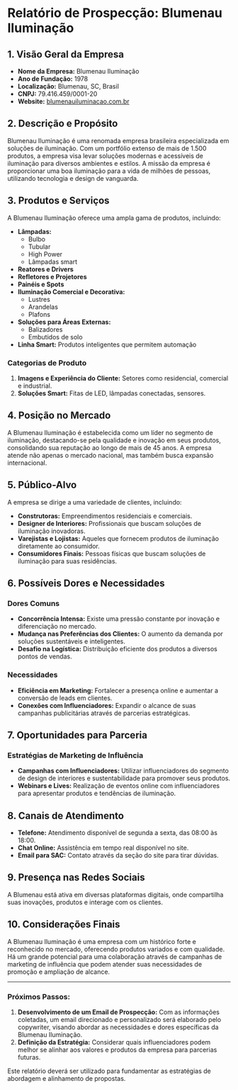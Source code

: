 # Relatório de Prospecção: Blumenau Iluminação

## 1. Visão Geral da Empresa
- **Nome da Empresa:** Blumenau Iluminação
- **Ano de Fundação:** 1978
- **Localização:** Blumenau, SC, Brasil
- **CNPJ:** 79.416.459/0001-20
- **Website:** [blumenauiluminacao.com.br](https://blumenauiluminacao.com.br)

## 2. Descrição e Propósito
Blumenau Iluminação é uma renomada empresa brasileira especializada em soluções de iluminação. Com um portfólio extenso de mais de 1.500 produtos, a empresa visa levar soluções modernas e acessíveis de iluminação para diversos ambientes e estilos. A missão da empresa é proporcionar uma boa iluminação para a vida de milhões de pessoas, utilizando tecnologia e design de vanguarda.

## 3. Produtos e Serviços
A Blumenau Iluminação oferece uma ampla gama de produtos, incluindo:
- **Lâmpadas:** 
  - Bulbo
  - Tubular
  - High Power
  - Lâmpadas smart
- **Reatores e Drivers**
- **Refletores e Projetores**
- **Painéis e Spots**
- **Iluminação Comercial e Decorativa:**
  - Lustres
  - Arandelas
  - Plafons
- **Soluções para Áreas Externas:**
  - Balizadores
  - Embutidos de solo
- **Linha Smart:** Produtos inteligentes que permitem automação

### Categorias de Produto
1. **Imagens e Experiência do Cliente:** Setores como residencial, comercial e industrial.
2. **Soluções Smart:** Fitas de LED, lâmpadas conectadas, sensores.

## 4. Posição no Mercado
A Blumenau Iluminação é estabelecida como um líder no segmento de iluminação, destacando-se pela qualidade e inovação em seus produtos, consolidando sua reputação ao longo de mais de 45 anos. A empresa atende não apenas o mercado nacional, mas também busca expansão internacional.

## 5. Público-Alvo
A empresa se dirige a uma variedade de clientes, incluindo:
- **Construtoras:** Empreendimentos residenciais e comerciais.
- **Designer de Interiores:** Profissionais que buscam soluções de iluminação inovadoras.
- **Varejistas e Lojistas:** Aqueles que fornecem produtos de iluminação diretamente ao consumidor.
- **Consumidores Finais:** Pessoas físicas que buscam soluções de iluminação para suas residências.

## 6. Possíveis Dores e Necessidades
### Dores Comuns
- **Concorrência Intensa:** Existe uma pressão constante por inovação e diferenciação no mercado.
- **Mudança nas Preferências dos Clientes:** O aumento da demanda por soluções sustentáveis e inteligentes.
- **Desafio na Logística:** Distribuição eficiente dos produtos a diversos pontos de vendas.

### Necessidades
- **Eficiência em Marketing:** Fortalecer a presença online e aumentar a conversão de leads em clientes.
- **Conexões com Influenciadores:** Expandir o alcance de suas campanhas publicitárias através de parcerias estratégicas.

## 7. Oportunidades para Parceria
### Estratégias de Marketing de Influência
- **Campanhas com Influenciadores:** Utilizar influenciadores do segmento de design de interiores e sustentabilidade para promover seus produtos.
- **Webinars e Lives:** Realização de eventos online com influenciadores para apresentar produtos e tendências de iluminação.

## 8. Canais de Atendimento
- **Telefone:** Atendimento disponível de segunda a sexta, das 08:00 às 18:00.
- **Chat Online:** Assistência em tempo real disponível no site.
- **Email para SAC:** Contato através da seção do site para tirar dúvidas.

## 9. Presença nas Redes Sociais
A Blumenau está ativa em diversas plataformas digitais, onde compartilha suas inovações, produtos e interage com os clientes.

## 10. Considerações Finais
A Blumenau Iluminação é uma empresa com um histórico forte e reconhecido no mercado, oferecendo produtos variados e com qualidade. Há um grande potencial para uma colaboração através de campanhas de marketing de influência que podem atender suas necessidades de promoção e ampliação de alcance.

---

### Próximos Passos:
1. **Desenvolvimento de um Email de Prospecção:** Com as informações coletadas, um email direcionado e personalizado será elaborado pelo copywriter, visando abordar as necessidades e dores específicas da Blumenau Iluminação.
2. **Definição da Estratégia:** Considerar quais influenciadores podem melhor se alinhar aos valores e produtos da empresa para parcerias futuras.

Este relatório deverá ser utilizado para fundamentar as estratégias de abordagem e alinhamento de propostas.